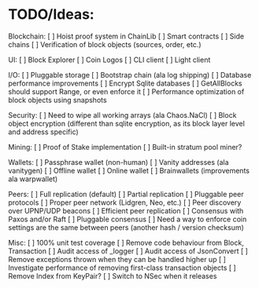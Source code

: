 TODO/Ideas:
===========
Blockchain:
[ ] Hoist proof system in ChainLib
[ ] Smart contracts
[ ] Side chains
[ ] Verification of block objects (sources, order, etc.)

UI:
[ ] Block Explorer
[ ] Coin Logos
[ ] CLI client
[ ] Light client

I/O:
[ ] Pluggable storage
[ ] Bootstrap chain (ala log shipping)
[ ] Database performance improvements
[ ] Encrypt Sqlite databases
[ ] GetAllBlocks should support Range, or even enforce it
[ ] Performance optimization of block objects using snapshots

Security:
[ ] Need to wipe all working arrays (ala Chaos.NaCl)
[ ] Block object encryption (different than sqlite encryption, as its block layer level and address specific)

Mining:
[ ] Proof of Stake implementation
[ ] Built-in stratum pool miner?

Wallets:
[ ] Passphrase wallet (non-human)
[ ] Vanity addresses (ala vanitygen)
[ ] Offline wallet
[ ] Online wallet
[ ] Brainwallets (improvements ala warpwallet)

Peers:
[ ] Full replication (default)
[ ] Partial replication
[ ] Pluggable peer protocols
[ ] Proper peer network (Lidgren, Neo, etc.)
[ ] Peer discovery over UPNP/UDP beacons
[ ] Efficient peer replication 
[ ] Consensus with Paxos and/or Raft
[ ] Pluggable consensus
[ ] Need a way to enforce coin settings are the same between peers (another hash / version checksum)

Misc:
[ ] 100% unit test coverage
[ ] Remove code behaviour from Block, Transaction
[ ] Audit access of _logger
[ ] Audit access of JsonConvert
[ ] Remove exceptions thrown when they can be handled higher up
[ ] Investigate performance of removing first-class transaction objects
[ ] Remove Index from KeyPair?
[ ] Switch to NSec when it releases